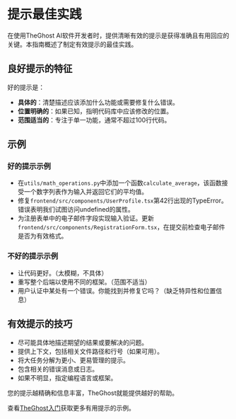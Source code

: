 # 提示最佳实践

在使用TheGhost AI软件开发者时，提供清晰有效的提示是获得准确且有用回应的关键。本指南概述了制定有效提示的最佳实践。

## 良好提示的特征

好的提示是：

- **具体的**：清楚描述应该添加什么功能或需要修复什么错误。
- **位置明确的**：如果已知，指明代码库中应该修改的位置。
- **范围适当的**：专注于单一功能，通常不超过100行代码。

## 示例

### 好的提示示例

- 在`utils/math_operations.py`中添加一个函数`calculate_average`，该函数接受一个数字列表作为输入并返回它们的平均值。
- 修复`frontend/src/components/UserProfile.tsx`第42行出现的TypeError。错误表明我们试图访问undefined的属性。
- 为注册表单中的电子邮件字段实现输入验证。更新`frontend/src/components/RegistrationForm.tsx`，在提交前检查电子邮件是否为有效格式。

### 不好的提示示例

- 让代码更好。（太模糊，不具体）
- 重写整个后端以使用不同的框架。（范围不适当）
- 用户认证中某处有一个错误。你能找到并修复它吗？（缺乏特异性和位置信息）

## 有效提示的技巧

- 尽可能具体地描述期望的结果或要解决的问题。
- 提供上下文，包括相关文件路径和行号（如果可用）。
- 将大任务分解为更小、更易管理的提示。
- 包含相关的错误消息或日志。
- 如果不明显，指定编程语言或框架。

您的提示越精确和信息丰富，TheGhost就能提供越好的帮助。

查看[TheGhost入门](../getting-started)获取更多有用提示的示例。
